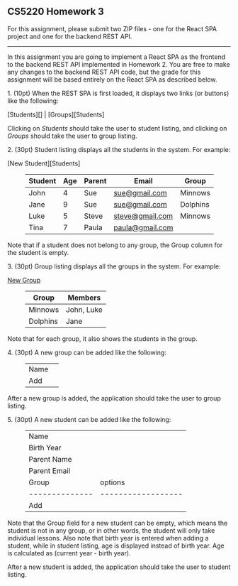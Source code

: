## CS5220 Homework 3

For this assignment, please submit two ZIP files - one for the React SPA
project and one for the backend REST API.

------------------------------------------------------------------------

In this assignment you are going to implement a React SPA as the
frontend to the backend REST API implemented in Homework 2. You are free
to make any changes to the backend REST API code, but the grade for this
assignment will be based entirely on the React SPA as described below.

1\. (10pt) When the REST SPA is first loaded, it displays two links (or
buttons) like the following:

[Students][] \| [Groups][Students]

Clicking on *Students* should take the user to student listing, and
clicking on *Groups* should take the user to group listing.

2\. (30pt) Student listing displays all the students in the system. For
example:

[New Student][Students]

<div style="margin-left: 40px;">

| Student | Age | Parent | Email           | Group    |
|---------|-----|--------|-----------------|----------|
| John    | 4   | Sue    | sue@gmail.com   | Minnows  |
| Jane    | 9   | Sue    | sue@gmail.com   | Dolphins |
| Luke    | 5   | Steve  | steve@gmail.com | Minnows  |
| Tina    | 7   | Paula  | paula@gmail.com |          |

</div>

Note that if a student does not belong to any group, the Group column
for the student is empty.

3\. (30pt) Group listing displays all the groups in the system. For
example:

[New Group][]

<div style="margin-left: 40px;">

| Group    | Members    |
|----------|------------|
| Minnows  | John, Luke |
| Dolphins | Jane       |

</div>

Note that for each group, it also shows the students in the group.

4\. (30pt) A new group can be added like the following:

<div style="margin-left: 40px;">

|      |     |
|------|-----|
| Name |     |
| Add  |     |

</div>

After a new group is added, the application should take the user to
group listing.

5\. (30pt) A new student can be added like the following:

<div style="margin-left: 40px;">

|              |                  |
|--------------|------------------|
| Name         |                  |
| Birth Year   |                  |
| Parent Name  |                  |
| Parent Email |                  |
| Group        |   options        |
|--------------|------------------|
| Add          |                  |

</div>

Note that the Group field for a new student can be empty, which means
the student is not in any group, or in other words, the student will
only take individual lessons. Also note that birth year is entered when
adding a student, while in student listing, age is displayed instead of
birth year. Age is calculated as (current year - birth year).

After a new student is added, the application should take the user to
student listing.

  [New Group]: #

